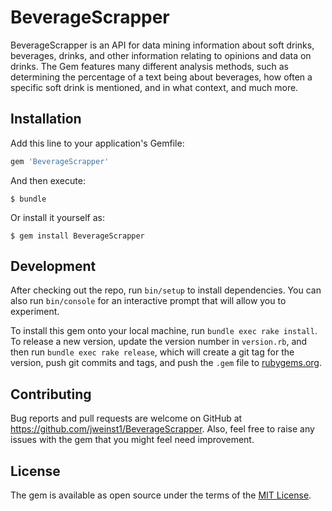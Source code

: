 # BeverageScrapper

BeverageScrapper is an API for data mining information about soft drinks, beverages, drinks, and other information relating to opinions and data on drinks.
The Gem features many different analysis methods, such as determining the percentage of a text being about beverages, how often a specific soft drink is mentioned, and in what context, and much more.

## Installation

Add this line to your application's Gemfile:

```ruby
gem 'BeverageScrapper'
```

And then execute:

    $ bundle

Or install it yourself as:

    $ gem install BeverageScrapper



## Development

After checking out the repo, run `bin/setup` to install dependencies. You can also run `bin/console` for an interactive prompt that will allow you to experiment.

To install this gem onto your local machine, run `bundle exec rake install`. To release a new version, update the version number in `version.rb`, and then run `bundle exec rake release`, which will create a git tag for the version, push git commits and tags, and push the `.gem` file to [rubygems.org](https://rubygems.org).

## Contributing

Bug reports and pull requests are welcome on GitHub at https://github.com/jweinst1/BeverageScrapper.
Also, feel free to raise any issues with the gem that you might feel need improvement.


## License

The gem is available as open source under the terms of the [MIT License](http://opensource.org/licenses/MIT).

